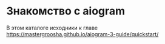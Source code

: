 # Знакомство с aiogram

В этом каталоге исходники к главе https://mastergroosha.github.io/aiogram-3-guide/quickstart/
